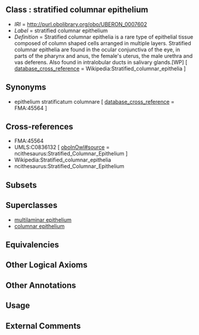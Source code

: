 
## Class : stratified columnar epithelium

 * *IRI* = http://purl.obolibrary.org/obo/UBERON_0007602
 * *Label* = stratified columnar epithelium
 * *Definition* = Stratified columnar epithelia is a rare type of epithelial tissue composed of column shaped cells arranged in multiple layers. Stratified columnar epithelia are found in the ocular conjunctiva of the eye, in parts of the pharynx and anus, the female's uterus, the male urethra and vas deferens. Also found in intralobular ducts in salivary glands.[WP] [ [database_cross_reference](../../ef/oboInOwl#hasDbXref.md) = Wikipedia:Stratified_columnar_epithelia ]

## Synonyms

 * epithelium stratificatum columnare [ [database_cross_reference](../../ef/oboInOwl#hasDbXref.md) = FMA:45564 ]

## Cross-references

 * FMA:45564
 * UMLS:C0836132 [ [oboInOwl#source](../../ce/oboInOwl#source.md) = ncithesaurus:Stratified_Columnar_Epithelium ]
 * Wikipedia:Stratified_columnar_epithelia
 * ncithesaurus:Stratified_Columnar_Epithelium

## Subsets


## Superclasses

 * [multilaminar epithelium](../../UBERON/86/UBERON_0000486.md)
 * [columnar epithelium](../../UBERON/74/UBERON_0012274.md)

## Equivalencies


## Other Logical Axioms


## Other Annotations


## Usage


## External Comments

